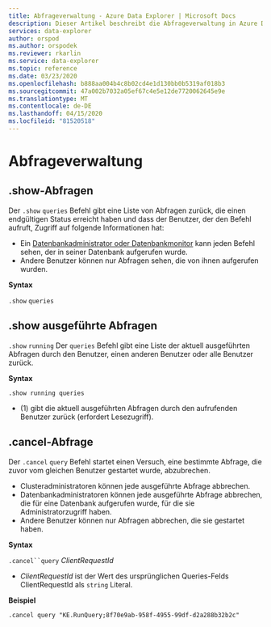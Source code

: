 ```yaml
---
title: Abfrageverwaltung - Azure Data Explorer | Microsoft Docs
description: Dieser Artikel beschreibt die Abfrageverwaltung in Azure Data Explorer.
services: data-explorer
author: orspod
ms.author: orspodek
ms.reviewer: rkarlin
ms.service: data-explorer
ms.topic: reference
ms.date: 03/23/2020
ms.openlocfilehash: b888aa004b4c8b02cd4e1d130bb0b5319af018b3
ms.sourcegitcommit: 47a002b7032a05ef67c4e5e12de7720062645e9e
ms.translationtype: MT
ms.contentlocale: de-DE
ms.lasthandoff: 04/15/2020
ms.locfileid: "81520518"
---
```

# <a name="queries-management"></a>Abfrageverwaltung

## <a name="show-queries"></a>.show-Abfragen

Der `.show` `queries` Befehl gibt eine Liste von Abfragen zurück, die einen endgültigen Status erreicht haben und dass der Benutzer, der den Befehl aufruft, Zugriff auf folgende Informationen hat:


* Ein [Datenbankadministrator oder Datenbankmonitor](../management/access-control/role-based-authorization.md) kann jeden Befehl sehen, der in seiner Datenbank aufgerufen wurde.
* Andere Benutzer können nur Abfragen sehen, die von ihnen aufgerufen wurden.

**Syntax**

`.show` `queries`

## <a name="show-running-queries"></a>.show ausgeführte Abfragen

`.show` `running` Der `queries` Befehl gibt eine Liste der aktuell ausgeführten Abfragen durch den Benutzer, einen anderen Benutzer oder alle Benutzer zurück.

**Syntax**

```kusto
.show running queries
```

* (1) gibt die aktuell ausgeführten Abfragen durch den aufrufenden Benutzer zurück (erfordert Lesezugriff).

## <a name="cancel-query"></a>.cancel-Abfrage

Der `.cancel` `query` Befehl startet einen Versuch, eine bestimmte Abfrage, die zuvor vom gleichen Benutzer gestartet wurde, abzubrechen.

* Clusteradministratoren können jede ausgeführte Abfrage abbrechen.
* Datenbankadministratoren können jede ausgeführte Abfrage abbrechen, die für eine Datenbank aufgerufen wurde, für die sie Administratorzugriff haben.
* Andere Benutzer können nur Abfragen abbrechen, die sie gestartet haben. 

**Syntax**

`.cancel``query` *ClientRequestId*

* *ClientRequestId* ist der Wert des ursprünglichen Queries-Felds ClientRequestId als `string` Literal.

**Beispiel**

```kusto
.cancel query "KE.RunQuery;8f70e9ab-958f-4955-99df-d2a288b32b2c"
```

